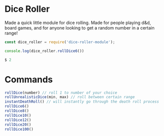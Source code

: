 # Dice Roller

Made a quick little module for dice rolling. Made for people playing d&d, board games, and for anyone looking to get a random number in a certain range! 

```javascript
const dice_roller = require('dice-roller-module');

console.log(dice_roller.rollDice6())

$ 2
```
# Commands

```javascript
rollDice(number) // roll 1 to number of your choice
rollUnrealisticDice(min, max) // roll between certain range
instantDeathRoll() // will instantly go through the death roll process
rollDice6() 
rollDice8()
rollDice10()
rollDice12()
rollDice20()
rollDice100()
```